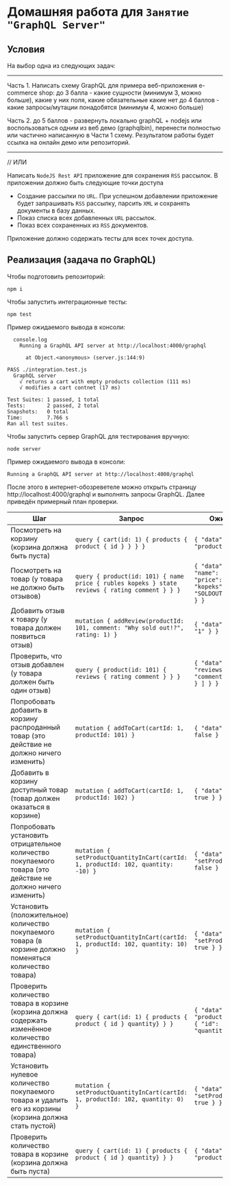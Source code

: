 
# Домашняя работа для `Занятие "GraphQL Server"`

## Условия

На выбор одна из следующих задач:

---

Часть 1.
Написать схему GraphQL для примера веб-приложения e-commerce shop:
до 3 балла - какие сущности (минимум 3, можно больше), какие у них поля, какие обязательные какие нет
до 4 баллов - какие запросы/мутации понадобятся (минимум 4, можно больше)

Часть 2.
до 5 баллов - развернуть локально graphQL + nodejs или воспользоваться одним из веб демо (graphqlbin), перенести полностью или частично написанную в Части 1 схему.
Результатом работы будет ссылка на онлайн демо или репозиторий.

---

// ИЛИ

Написать `NodeJS Rest API` приложение для сохранения `RSS` рассылок.
В приложении должно быть следующие точки доступа
- Создание рассылки по `URL`. При успешном добавлении приложение будет запрашивать `RSS` рассылку, парсить `XML` и сохранять документы в базу данных.
- Показ списка всех добавленных `URL` рассылок.
- Показ всех сохраненных из `RSS` документов.

Приложение должно содержать тесты для всех точек доступа. 

## Реализация (задача по GraphQL)

Чтобы подготовить репозиторий:

```
npm i
```

Чтобы запустить интеграционные тесты:

```
npm test
```

Пример ожидаемого вывода в консоли:

```
  console.log
    Running a GraphQL API server at http://localhost:4000/graphql

      at Object.<anonymous> (server.js:144:9)

PASS ./integration.test.js
  GraphQL server
    √ returns a cart with empty products collection (111 ms)
    √ modifies a cart contnet (17 ms)

Test Suites: 1 passed, 1 total
Tests:       2 passed, 2 total
Snapshots:   0 total
Time:        7.766 s
Ran all test suites.
```

Чтобы запустить сервер GraphQL для тестирования вручную:

```
node server
```

Пример ожидаемого вывода в консоли:

```
Running a GraphQL API server at http://localhost:4000/graphql
```

После этого в интернет-обозреветеле можно открыть страницу http://localhost:4000/graphql и выполнять запросы GraphQL. Далее приведён примерный план проверки.

Шаг | Запрос | Ожидаемый ответ
--- | --- | ---
Посмотреть на корзину (корзина должна быть пуста) | `query { cart(id: 1) { products { product { id } } } }` | `{ "data": { "cart": { "products": [] } } }`
Посмотреть на товар (у товара не должно быть отзывов) | `query { product(id: 101) { name price { rubles kopeks } state reviews { rating comment } } }` | `{ "data": { "product": { "name": "Medicine mask", "price": { "rubles": 99, "kopeks": 50 }, "state": "SOLDOUT", "reviews": [] } } }`
Добавить отзыв к товару (у товара должен появиться отзыв) | `mutation { addReview(productId: 101, comment: "Why sold out!?", rating: 1) }` | `{ "data": { "addReview": "1" } }`
Проверить, что отзыв добавлен (у товара должен быть один отзыв) | `query { product(id: 101) { reviews { rating comment } } }` | `{ "data": { "product": { "reviews": [ { "rating": 1, "comment": "Why sold out!?" } ] } } }`
Попробовать добавить в корзину распроданный товар (это действие не должно ничего изменить) | `mutation { addToCart(cartId: 1, productId: 101) }` | `{ "data": { "addToCart": false } }`
Добавить в корзину доступный товар (товар должен оказаться в корзине) | `mutation { addToCart(cartId: 1, productId: 102) }` | `{ "data": { "addToCart": true } }`
Попробовать установить отрицательное количество покупаемого товара (это действие не должно ничего изменить) | `mutation { setProductQuantityInCart(cartId: 1, productId: 102, quantity: -10) }` | `{ "data": { "setProductQuantityInCart": false } }`
Установить (положительное) количество покупаемого товара (в корзине должно поменяться количество товара) | `mutation { setProductQuantityInCart(cartId: 1, productId: 102, quantity: 10) }` | `{ "data": { "setProductQuantityInCart": true } }`
Проверить количество товара в корзине (корзина должна содержать изменённое количество единственного товара) | `query { cart(id: 1) { products { product { id } quantity} } }` | `{ "data": { "cart": { "products": [ { "product": { "id": "102" }, "quantity": 10 } ] } } }`
Установить нулевое количество покупаемого товара и удалить его из корзины (корзина должна стать пустой) | `mutation { setProductQuantityInCart(cartId: 1, productId: 102, quantity: 0) }` | `{ "data": { "setProductQuantityInCart": true } }`
Проверить количество товара в корзине (корзина должна быть пуста) | `query { cart(id: 1) { products { product { id } quantity} } }` | `{ "data": { "cart": { "products": [] } } }`
